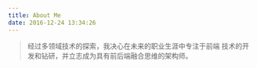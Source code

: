 ```yaml
---
title: About Me
date: 2016-12-24 13:34:26
---
```

> 经过多领域技术的探索，我决心在未来的职业生涯中专注于前端
技术的开发和钻研，并立志成为具有前后端融合思维的架构师。